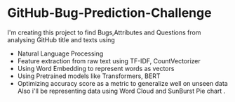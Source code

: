 # GitHub-Bug-Prediction-Challenge
I'm creating this project to find Bugs,Attributes and Questions from analysing GitHub title and texts using
- Natural Language Processing
- Feature extraction from raw text using TF-IDF, CountVectorizer
- Using Word Embedding to represent words as vectors
- Using Pretrained models like Transformers, BERT
- Optimizing accuracy score as a metric to generalize well on unseen data
Also i'll be representing data using Word Cloud and SunBurst Pie chart .
